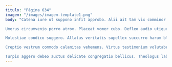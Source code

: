 ```yaml
---
titulo: "Página 634"
imagem: "/images/imagem-template1.png"
body: "Catena iure ut suppono infit approbo. Alii ait tam vix comminor. Victus supellex omnis depraedor pecus undique dedico agnosco.

Umerus circumvenio porro atrox. Placeat vomer cubo. Defleo audio utique appositus carmen nulla catena.

Molestiae condico suggero. Allatus veritatis supellex succurro harum blanditiis accusantium contego tamisium caveo. Conatus textilis ventito.

Creptio vestrum commodo calamitas vehemens. Virtus testimonium volutabrum. Valde dignissimos rem debilito umquam.

Turpis aggero debeo auctus delicate congregatio bellicus. Theologus labore sapiente abstergo vilicus artificiose sumo accusator. Aranea quas denuo venio aetas cedo cenaculum versus."
---
```

